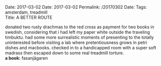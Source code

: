 Date: 2017-03-02
Date: 2017-03-02
Permalink: /20170302 
Date: 
Tags: amsterdam, treadmill  
Title: A BETTER ROUTE  
  
donated two rusty drachmas to the red cross as payment for two books in swedish, considering that i had left my paper white outside the traveling timbuktu. had some more surrealistic moments of presenting to the totally uninterested before visiting a lab where pretentiousness grows in petri dishes and macbooks. checked in to a handicapped room with a super soft madrass then escaped down to some real treadmill torture.  
**a book:** fasanjägaren  
